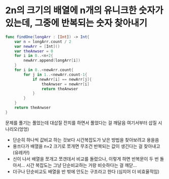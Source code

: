 # 2n의 크기의 배열에 n개의 유니크한 숫자가 있는데, 그중에 반복되는 숫자 찾아내기


```swift
func findOne(longArr : [Int]) -> Int{
    var n = longArr.count / 2
    var newArr = [Int]()
    var theAnwser = 0
    for i in 0..<n+2{
        newArr.append(longArr[i])
    }
    for i in 0..<newArr.count{
        for j in 1..<newArr.count-1{
            if newArr[i] == newArr[j]{
                theAnwser = newArr[i]
                return theAnwser
            }
        }
    }
    return theAnwser
}
```

문제를 풀기는 풀었는데 대삽질 잔치를 하면서 풀었다는 걸 깨달음
여기서부터 삽질 시나리오(엉엉)
- 단순히 하나씩 값비교 하는 것보다 시간복잡도가 낮은 방법을 찾아보려고 용을씀
- 용쓰다가 배열을 n+2 크기로 쪼개면 무조건 반복되는 값이 생긴다는 걸 찾아내고(유레카!)
- 신이 나서 배열을 쪼개고 쪼갠데서 비교를 돌렸으나, 이렇게 하면 반복문이 두 번 돌아서... 시간 복잡도는 그냥 단순비교하는 거랑 비슷하다는 걸 깨닫...
- 더구나 단순비교도 배열을 반 밖에 안도는 구조라고 한다 (심지어 더 비효율적임)

